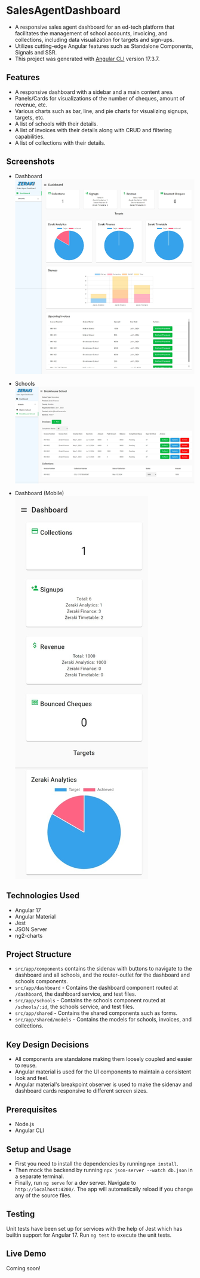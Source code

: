 # SalesAgentDashboard

- A responsive sales agent dashboard for an ed-tech platform that facilitates the management of school accounts, invoicing, and collections, including data visualization for targets and sign-ups. 
- Utilizes cutting-edge Angular features such as Standalone Components, Signals and SSR.
- This project was generated with [Angular CLI](https://github.com/angular/angular-cli) version 17.3.7.

## Features

- A responsive dashboard with a sidebar and a main content area.
- Panels/Cards for visualizations of the number of cheques, amount of revenue, etc.
- Various charts such as bar, line, and pie charts for visualizing signups, targets, etc.
- A list of schools with their details.
- A list of invoices with their details along with CRUD and filtering capabilities.
- A list of collections with their details.

## Screenshots

- Dashboard
  ![Dashboard](./screenshots/dashboard.jpg)

- Schools
  ![Schools](./screenshots/schools.jpg)

- Dashboard (Mobile)
  ![Responsive](./screenshots/responsive.jpg)

## Technologies Used

- Angular 17
- Angular Material
- Jest
- JSON Server
- ng2-charts

## Project Structure

- `src/app/components` contains the sidenav with buttons to navigate to the dashboard and all schools, and the router-outlet for the dashboard and schools components.
- `src/app/dashboard` - Contains the dashboard component routed at `/dashboard`, the dashboard service, and test files.
- `src/app/schools` - Contains the schools component routed at `/schools/:id`, the schools service, and test files.
- `src/app/shared` - Contains the shared components such as forms.
- `src/app/shared/models` - Contains the models for schools, invoices, and collections.

## Key Design Decisions

- All components are standalone making them loosely coupled and easier to reuse.
- Angular material is used for the UI components to maintain a consistent look and feel.
- Angular material's breakpoint observer is used to make the sidenav and dashboard cards responsive to different screen sizes.

## Prerequisites

- Node.js
- Angular CLI

## Setup and Usage

- First you need to install the dependencies by running `npm install`.
- Then mock the backend by running `npx json-server --watch db.json` in a separate terminal.
- Finally, run `ng serve` for a dev server. Navigate to `http://localhost:4200/`. The app will automatically reload if you change any of the source files.

## Testing

Unit tests have been set up for services with the help of Jest which has builtin support for Angular 17. Run `ng test` to execute the unit tests.

## Live Demo

Coming soon!
